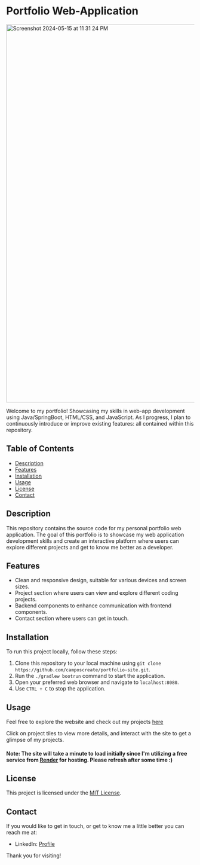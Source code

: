 
# Portfolio Web-Application

<img width="1012" alt="Screenshot 2024-05-15 at 11 31 24 PM" src="https://github.com/camposcreate/portfolio-site/assets/29357264/717344ca-befd-42fd-8e6e-3f053cef4677">

Welcome to my portfolio! Showcasing my skills in web-app development using Java/SpringBoot, HTML/CSS, and JavaScript. As I progress, I plan to continuously introduce or improve existing features: all contained within this repository.

## Table of Contents

- [Description](#description)
- [Features](#features)
- [Installation](#installation)
- [Usage](#usage)
- [License](#license)
- [Contact](#contact)

## Description

This repository contains the source code for my personal portfolio web application. The goal of this portfolio is to showcase my web application development skills and create an interactive platform where users can explore different projects and get to know me better as a developer.

## Features

- Clean and responsive design, suitable for various devices and screen sizes.
- Project section where users can view and explore different coding projects.
- Backend components to enhance communication with frontend components.
- Contact section where users can get in touch.

## Installation

To run this project locally, follow these steps:

1. Clone this repository to your local machine using `git clone https://github.com/camposcreate/portfolio-site.git`.
2. Run the `./gradlew bootrun` command to start the application.
3. Open your preferred web browser and navigate to `localhost:8080`.
4. Use `CTRL + C` to stop the application.

## Usage

Feel free to explore the website and check out my projects [here](https://web-app-ub20.onrender.com)

Click on project tiles to view more details, and interact with the site to get a glimpse of my projects.

#### Note: The site will take a minute to load initially since I'm utilizing a free service from [Render](https://render.com) for hosting. Please refresh after some time :)

## License

This project is licensed under the [MIT License](LICENSE).

## Contact

If you would like to get in touch, or get to know me a little better you can reach me at:
- LinkedIn: [Profile](https://www.linkedin.com/in/uriel-campos-a76838214/)

Thank you for visiting!
